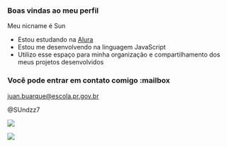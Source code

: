 ### Boas vindas ao meu perfil

Meu nicname é Sun

- Estou estudando na [Alura](https://www.alura.com.br)
- Estou me desenvolvendo na linguagem JavaScript
- Utilizo esse espaço para minha organização e compartilhamento dos meus projetos desenvolvidos

### Você pode entrar em contato comigo :mailbox

juan.buarque@escola.pr.gov.br

@SUndzz7

 ![](https://media1.tenor.com/m/muLqLs7VDaQAAAAC/gojo-satoru.gif)
 
![](https://media1.tenor.com/m/6nO7jWQY4k0AAAAC/mao-nonosaka-future-diary.gif)

